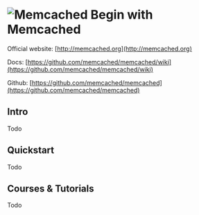 # ![Memcached](https://rawgit.com/asankasri/begin-with-it-alpha/master/icons/memcached_128x128.png "Memcached") Begin with Memcached

Official website: [http://memcached.org](http://memcached.org)

Docs: [https://github.com/memcached/memcached/wiki](https://github.com/memcached/memcached/wiki)

Github: [https://github.com/memcached/memcached](https://github.com/memcached/memcached)

## Intro

Todo

## Quickstart

Todo

## Courses & Tutorials

Todo
